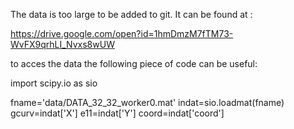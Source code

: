 The data is too large to be added to git.
It can be found at :

https://drive.google.com/open?id=1hmDmzM7fTM73-WvFX9qrhLI_Nvxs8wUW

to acces the data the following piece of code can be useful:


import scipy.io as sio

fname='data/DATA_32_32_worker0.mat'
indat=sio.loadmat(fname)
gcurv=indat['X']
e11=indat['Y']
coord=indat['coord']
